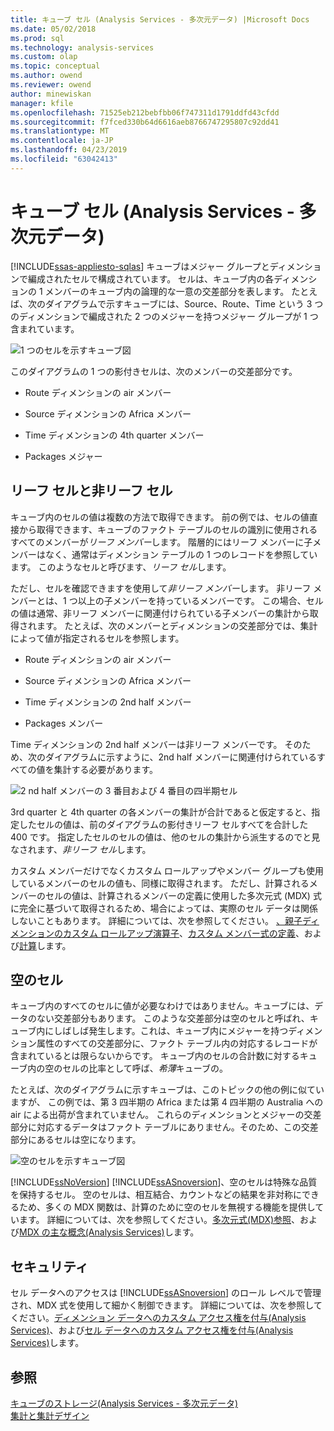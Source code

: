 ```yaml
---
title: キューブ セル (Analysis Services - 多次元データ) |Microsoft Docs
ms.date: 05/02/2018
ms.prod: sql
ms.technology: analysis-services
ms.custom: olap
ms.topic: conceptual
ms.author: owend
ms.reviewer: owend
author: minewiskan
manager: kfile
ms.openlocfilehash: 71525eb212bebfbb06f747311d1791ddfd43cfdd
ms.sourcegitcommit: f7fced330b64d6616aeb8766747295807c92dd41
ms.translationtype: MT
ms.contentlocale: ja-JP
ms.lasthandoff: 04/23/2019
ms.locfileid: "63042413"
---
```

# <a name="cube-cells-analysis-services---multidimensional-data"></a>キューブ セル (Analysis Services - 多次元データ)
[!INCLUDE[ssas-appliesto-sqlas](../../includes/ssas-appliesto-sqlas.md)]
  キューブはメジャー グループとディメンションで編成されたセルで構成されています。 セルは、キューブ内の各ディメンションの 1 メンバーのキューブ内の論理的な一意の交差部分を表します。 たとえば、次のダイアグラムで示すキューブには、Source、Route、Time という 3 つのディメンションで編成された 2 つのメジャーを持つメジャー グループが 1 つ含まれています。  
  
 ![1 つのセルを示すキューブ図](../../analysis-services/multidimensional-models-olap-logical-cube-objects/media/as-cubeintro5.gif "1 つのセルを示すキューブ図")  
  
 このダイアグラムの 1 つの影付きセルは、次のメンバーの交差部分です。  
  
-   Route ディメンションの air メンバー  
  
-   Source ディメンションの Africa メンバー  
  
-   Time ディメンションの 4th quarter メンバー  
  
-   Packages メジャー  
  
## <a name="leaf-and-nonleaf-cells"></a>リーフ セルと非リーフ セル  
 キューブ内のセルの値は複数の方法で取得できます。 前の例では、セルの値直接から取得できます、キューブのファクト テーブルのセルの識別に使用されるすべてのメンバーが*リーフ メンバー*します。 階層的にはリーフ メンバーに子メンバーはなく、通常はディメンション テーブルの 1 つのレコードを参照しています。 このようなセルと呼びます、*リーフ セル*します。  
  
 ただし、セルを確認できますを使用して*非リーフ メンバー*します。 非リーフ メンバーとは、1 つ以上の子メンバーを持っているメンバーです。 この場合、セルの値は通常、非リーフ メンバーに関連付けられている子メンバーの集計から取得されます。 たとえば、次のメンバーとディメンションの交差部分では、集計によって値が指定されるセルを参照します。  
  
-   Route ディメンションの air メンバー  
  
-   Source ディメンションの Africa メンバー  
  
-   Time ディメンションの 2nd half メンバー  
  
-   Packages メンバー  
  
 Time ディメンションの 2nd half メンバーは非リーフ メンバーです。 そのため、次のダイアグラムに示すように、2nd half メンバーに関連付けられているすべての値を集計する必要があります。  
  
 ![2 nd half メンバーの 3 番目および 4 番目の四半期セル](../../analysis-services/multidimensional-models-olap-logical-cube-objects/media/as-cubeintro6.gif "2 nd half メンバーの 3 番目および 4 番目の四半期セル")  
  
 3rd quarter と 4th quarter の各メンバーの集計が合計であると仮定すると、指定したセルの値は、前のダイアグラムの影付きリーフ セルすべてを合計した 400 です。 指定したセルのセルの値は、他のセルの集計から派生するのでと見なされます、*非リーフ セル*します。  
  
 カスタム メンバーだけでなくカスタム ロールアップやメンバー グループも使用しているメンバーのセルの値も、同様に取得されます。 ただし、計算されるメンバーのセルの値は、計算されるメンバーの定義に使用した多次元式 (MDX) 式に完全に基づいて取得されるため、場合によっては、実際のセル データは関係しないこともあります。 詳細については、次を参照してください。 [、親子ディメンションのカスタム ロールアップ演算子](../../analysis-services/multidimensional-models/parent-child-dimension-attributes-custom-rollup-operators.md)、[カスタム メンバー式の定義](../../analysis-services/multidimensional-models/attribute-properties-define-custom-member-formulas.md)、および[計算](../../analysis-services/multidimensional-models-olap-logical-cube-objects/calculations.md)します。  
  
## <a name="empty-cells"></a>空のセル  
 キューブ内のすべてのセルに値が必要なわけではありません。キューブには、データのない交差部分もあります。 このような交差部分は空のセルと呼ばれ、キューブ内にしばしば発生します。これは、キューブ内にメジャーを持つディメンション属性のすべての交差部分に、ファクト テーブル内の対応するレコードが含まれているとは限らないからです。 キューブ内のセルの合計数に対するキューブ内の空のセルの比率として呼ば、*希薄*キューブの。  
  
 たとえば、次のダイアグラムに示すキューブは、このトピックの他の例に似ていますが、 この例では、第 3 四半期の Africa または第 4 四半期の Australia への air による出荷が含まれていません。 これらのディメンションとメジャーの交差部分に対応するデータはファクト テーブルにありません。そのため、この交差部分にあるセルは空になります。  
  
 ![空のセルを示すキューブ図](../../analysis-services/multidimensional-models-olap-logical-cube-objects/media/as-cubeintro7.gif "空のセルを示すキューブ図")  
  
 [!INCLUDE[ssNoVersion](../../includes/ssnoversion-md.md)] [!INCLUDE[ssASnoversion](../../includes/ssasnoversion-md.md)]、空のセルは特殊な品質を保持するセル。 空のセルは、相互結合、カウントなどの結果を非対称にできるため、多くの MDX 関数は、計算のために空のセルを無視する機能を提供しています。 詳細については、次を参照してください。[多次元式&#40;MDX&#41;参照](../../mdx/multidimensional-expressions-mdx-reference.md)、および[MDX の主な概念&#40;Analysis Services&#41;](../../analysis-services/multidimensional-models/mdx/key-concepts-in-mdx-analysis-services.md)します。  
  
## <a name="security"></a>セキュリティ  
 セル データへのアクセスは [!INCLUDE[ssASnoversion](../../includes/ssasnoversion-md.md)] のロール レベルで管理され、MDX 式を使用して細かく制御できます。 詳細については、次を参照してください。[ディメンション データへのカスタム アクセス権を付与&#40;Analysis Services&#41;](../../analysis-services/multidimensional-models/grant-custom-access-to-dimension-data-analysis-services.md)、および[セル データへのカスタム アクセス権を付与&#40;Analysis Services&#41;](../../analysis-services/multidimensional-models/grant-custom-access-to-cell-data-analysis-services.md)します。  
  
## <a name="see-also"></a>参照  
 [キューブのストレージ&#40;Analysis Services - 多次元データ&#41;](../../analysis-services/multidimensional-models-olap-logical-cube-objects/cube-storage-analysis-services-multidimensional-data.md)   
 [集計と集計デザイン](../../analysis-services/multidimensional-models-olap-logical-cube-objects/aggregations-and-aggregation-designs.md)  
  
  
